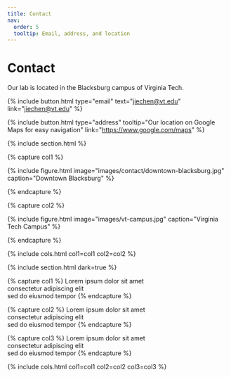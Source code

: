 ```yaml
---
title: Contact
nav:
  order: 5
  tooltip: Email, address, and location
---
```


# Contact

Our lab is located in the Blacksburg campus of  Virginia Tech.

<!-- 
Our full address is:

Skempton Building
Imperial College London
SW7 2BU, London
-->



{%
  include button.html
  type="email"
  text="jiechen@vt.edu"
  link="jiechen@vt.edu"
%}

{%
  include button.html
  type="address"
  tooltip="Our location on Google Maps for easy navigation"
  link="https://www.google.com/maps"
%}

{% include section.html %}

{% capture col1 %}

{%
  include figure.html
  image="images/contact/downtown-blacksburg.jpg"
  caption="Downtown Blacksburg"
%}

{% endcapture %}

{% capture col2 %}

{%
  include figure.html
  image="images/vt-campus.jpg"
  caption="Virginia Tech Campus"
%}

{% endcapture %}

{% include cols.html col1=col1 col2=col2 %}

{% include section.html dark=true %}

{% capture col1 %}
Lorem ipsum dolor sit amet  
consectetur adipiscing elit  
sed do eiusmod tempor
{% endcapture %}

{% capture col2 %}
Lorem ipsum dolor sit amet  
consectetur adipiscing elit  
sed do eiusmod tempor
{% endcapture %}

{% capture col3 %}
Lorem ipsum dolor sit amet  
consectetur adipiscing elit  
sed do eiusmod tempor
{% endcapture %}

{% include cols.html col1=col1 col2=col2 col3=col3 %}

